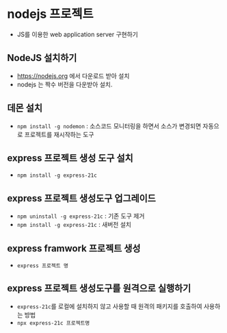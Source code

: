 # nodejs 프로젝트

- JS를 이용한 web application server 구현하기

## NodeJS 설치하기

- https://nodejs.org 에서 다운로드 받아 설치
- nodejs 는 짝수 버전을 다운받아 설치.

## 데몬 설치

- `npm install -g nodemon` : 소스코드 모니터링을 하면서 소스가 변경되면 자동으로 프로젝트를 재시작하는 도구

## express 프로젝트 생성 도구 설치

- `npm install -g express-21c`

## express 프로젝트 생성도구 업그레이드

- `npm uninstall -g express-21c` : 기존 도구 제거
- `npm install -g express-21c` : 새버전 설치

## express framwork 프로젝트 생성

- `express 프로젝트 명`

## express 프로젝트 생성도구를 원격으로 실행하기

- `express-21c`를 로컬에 설치하지 않고 사용할 때 원격의 패키지를 호출하여 사용하는 방법
- `npx express-21c 프로젝트명`
